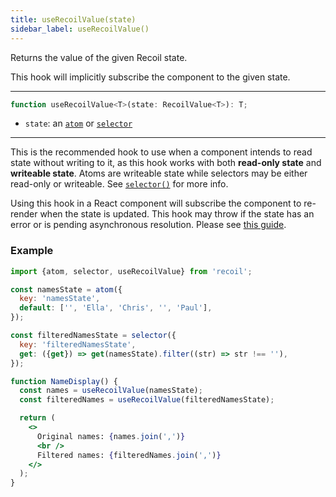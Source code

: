 ```yaml
---
title: useRecoilValue(state)
sidebar_label: useRecoilValue()
---
```


Returns the value of the given Recoil state.

This hook will implicitly subscribe the component to the given state.

---

```jsx
function useRecoilValue<T>(state: RecoilValue<T>): T;
```

- `state`: an [`atom`](/docs/api-reference/core/atom) or [`selector`](/docs/api-reference/core/selector)

---

This is the recommended hook to use when a component intends to read state without writing to it, as this hook works with both **read-only state** and **writeable state**. Atoms are writeable state while selectors may be either read-only or writeable. See [`selector()`](/docs/api-reference/core/selector) for more info.

Using this hook in a React component will subscribe the component to re-render when the state is updated.  This hook may throw if the state has an error or is pending asynchronous resolution.  Please see [this guide](/docs/guides/asynchronous-data-queries).

### Example

```jsx
import {atom, selector, useRecoilValue} from 'recoil';

const namesState = atom({
  key: 'namesState',
  default: ['', 'Ella', 'Chris', '', 'Paul'],
});

const filteredNamesState = selector({
  key: 'filteredNamesState',
  get: ({get}) => get(namesState).filter((str) => str !== ''),
});

function NameDisplay() {
  const names = useRecoilValue(namesState);
  const filteredNames = useRecoilValue(filteredNamesState);

  return (
    <>
      Original names: {names.join(',')}
      <br />
      Filtered names: {filteredNames.join(',')}
    </>
  );
}
```
